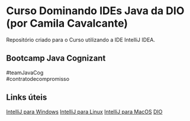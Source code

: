 # Curso Dominando IDEs Java da DIO (por Camila Cavalcante)
Repositório criado para o Curso utilizando a IDE IntelliJ IDEA.

## Bootcamp Java Cognizant
#teamJavaCog   
#contratodecompromisso  

## Links úteis
[IntelliJ para Windows](https://www.jetbrains.com/pt-br/idea/download/#section=windows)
[IntelliJ para Linux](https://www.jetbrains.com/pt-br/idea/download/#section=linux)
[IntelliJ para MacOS](https://www.jetbrains.com/pt-br/idea/download/#section=mac)
[DIO](https://www.dio.me/)

